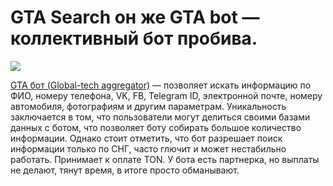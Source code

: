 # GTA Search он же GTA bot — коллективный бот пробива.

[![](https://blogger.googleusercontent.com/img/b/R29vZ2xl/AVvXsEhPmIB8Y9IVo0H\_3nKcwMwZuxmvV9PrZB8fl89I-W7tXsbBXeLNRe9opCRv\_kioK4-6qLyHPiDsjqjmqHXaF7Zi4XwNjXlH1kSfxgihiXUd1VPO4PsRsKpKKsJhls0fo-NXGdyg1pkgP7DNdULQe62b\_GnV1u9fRajEhrnZWqb\_4ptROBNx4\_A-eR0Lv1Ty/s16000/Telegram\_yV17kQT2Mz%20%D0%BA%D0%BE%D0%BF%D0%B8%D1%8F.jpg)](https://blogger.googleusercontent.com/img/b/R29vZ2xl/AVvXsEhPmIB8Y9IVo0H\_3nKcwMwZuxmvV9PrZB8fl89I-W7tXsbBXeLNRe9opCRv\_kioK4-6qLyHPiDsjqjmqHXaF7Zi4XwNjXlH1kSfxgihiXUd1VPO4PsRsKpKKsJhls0fo-NXGdyg1pkgP7DNdULQe62b\_GnV1u9fRajEhrnZWqb\_4ptROBNx4\_A-eR0Lv1Ty/s906/Telegram\_yV17kQT2Mz%20%D0%BA%D0%BE%D0%BF%D0%B8%D1%8F.jpg)

[GTA бот (Global-tech aggregator)](https://t.me/GtaSearch\_BBot) —  позволяет искать информацию по ФИО, номеру телефона, VK, FB, Telegram ID, электронной почте, номеру автомобиля, фотографиям и другим параметрам. Уникальность заключается в том, что пользователи могут делиться своими базами данных с ботом, что позволяет боту собирать большое количество информации. Однако стоит отметить, что бот разрешает поиск информации только по СНГ, часто глючит и может нестабильно работать. Принимает к оплате TON. У бота есть партнерка, но выплаты не делают, тянут время, в итоге просто обманывают.
